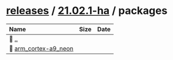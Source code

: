 ---
---

# [releases](/releases/) / [21.02.1-ha](/releases/21.02.1-ha/) / packages


| Name | Size | Date |
|:---|---:|---|
| 📁 [..](../) | | |
| 📁 [arm_cortex-a9_neon](arm_cortex-a9_neon) | | |

